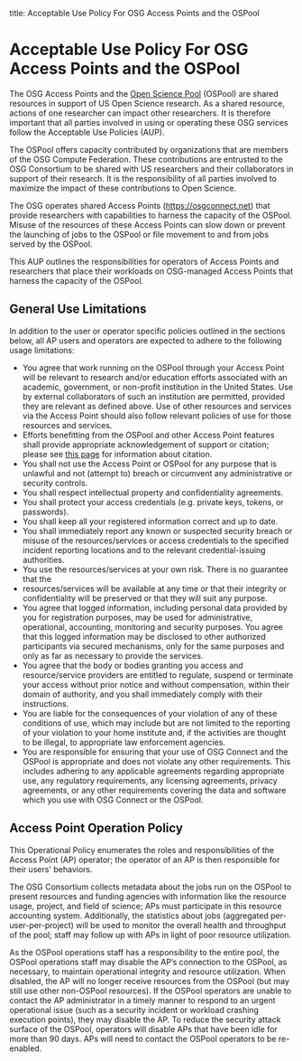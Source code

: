 title: Acceptable Use Policy For OSG Access Points and the OSPool

Acceptable Use Policy For OSG Access Points and the OSPool
==========================================================

The OSG Access Points and the [Open Science Pool](https://opensciencegrid.org/about/open_science_pool/) (OSPool) are
shared resources in support of US Open Science research.
As a shared resource, actions of one researcher can impact other researchers.
It is therefore important that all parties involved in using or operating these OSG services follow the Acceptable Use
Policies (AUP).

The OSPool offers capacity contributed by organizations that are members of the OSG Compute Federation.
These contributions are entrusted to the OSG Consortium to be shared with US researchers and their collaborators in
support of their research.
It is the responsibility of all parties involved to maximize the impact of these contributions to Open Science. 

The OSG operates shared Access Points (<https://osgconnect.net>) that provide researchers with capabilities to harness
the capacity of the OSPool.
Misuse of the resources of these Access Points can slow down or prevent the launching of jobs to the OSPool or file
movement to and from jobs served by the OSPool.

This AUP outlines the responsibilities for operators of Access Points and researchers that place their workloads on
OSG-managed Access Points that harness the capacity of the OSPool.

General Use Limitations
-----------------------

In addition to the user or operator specific policies outlined in the sections below,
all AP users and operators are expected to adhere to the following usage limitations:

-   You agree that work running on the OSPool through your Access Point will be relevant to research and/or education
    efforts associated with an academic, government, or non-profit institution in the United States.
    Use by external collaborators of such an institution are permitted, provided they are relevant as defined above.
    Use of other resources and services via the Access Point should also follow relevant policies of use for those
    resources and services.
-   Efforts benefitting from the OSPool and other Access Point features shall provide appropriate acknowledgement of
    support or citation;
    please see
    [this page](https://support.opensciencegrid.org/support/solutions/articles/5000640421-acknowledging-the-open-science-grid)
    for information about citation.
-   You shall not use the Access Point or OSPool for any purpose that is unlawful and not (attempt to) breach or
    circumvent any administrative or security controls.
-   You shall respect intellectual property and confidentiality agreements.
-   You shall protect your access credentials (e.g. private keys, tokens, or passwords).
-   You shall keep all your registered information correct and up to date.
-   You shall immediately report any known or suspected security breach or misuse of the resources/services or access
    credentials to the specified incident reporting locations and to the relevant credential-issuing authorities.
-   You use the resources/services at your own risk. There is no guarantee that the
-   resources/services will be available at any time or that their integrity or confidentiality will be preserved or
    that they will suit any purpose.
-   You agree that logged information, including personal data provided by you for registration purposes, may be used
    for administrative, operational, accounting, monitoring and security purposes.
    You agree that this logged information may be disclosed to other authorized participants via secured mechanisms,
    only for the same purposes and only as far as necessary to provide the services.
-   You agree that the body or bodies granting you access and resource/service providers are entitled to regulate,
    suspend or terminate your access without prior notice and without compensation, within their domain of authority,
    and you shall immediately comply with their instructions.
-   You are liable for the consequences of your violation of any of these conditions of use, which may include but are
    not limited to the reporting of your violation to your home institute and, if the activities are thought to be
    illegal, to appropriate law enforcement agencies.
-   You are responsible for ensuring that your use of OSG Connect and the OSPool is appropriate and does not violate any
    other requirements.
    This includes adhering to any applicable agreements regarding appropriate use, any regulatory requirements, any
    licensing agreements, privacy agreements, or any other requirements covering the data and software which you use
    with OSG Connect or the OSPool.

Access Point Operation Policy
-----------------------------

This Operational Policy enumerates the roles and responsibilities of the Access Point (AP) operator;
the operator of an AP is then responsible for their users' behaviors.

The OSG Consortium collects metadata about the jobs run on the OSPool to present resources and funding agencies with
information like the resource usage, project, and field of science;
APs must participate in this resource accounting system.
Additionally, the statistics about jobs (aggregated per-user-per-project) will be used to monitor the overall health and
throughput of the pool;
staff may follow up with APs in light of poor resource utilization.

As the OSPool operations staff has a responsibility to the entire pool, the OSPool operations staff may disable the AP’s
connection to the OSPool, as necessary, to maintain operational integrity and resource utilization.
When disabled, the AP will no longer receive resources from the OSPool (but may still use other non-OSPool resources).
If the OSPool operators are unable to contact the AP administrator in a timely manner to respond to an urgent
operational issue (such as a security incident or workload crashing execution points), they may disable the AP.
To reduce the security attack surface of the OSPool, operators will disable APs that have been idle for more than 90
days.  APs will need to contact the OSPool operators to be re-enabled.
